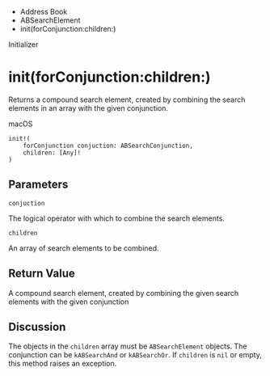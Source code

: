 

- Address Book
- ABSearchElement
-  init(forConjunction:children:) 

Initializer

# init(forConjunction:children:)

Returns a compound search element, created by combining the search elements in an array with the given conjunction.

macOS

``` source
init!(
    forConjunction conjuction: ABSearchConjunction,
    children: [Any]!
)
```

## Parameters 

`conjuction`  

The logical operator with which to combine the search elements.

`children`  

An array of search elements to be combined.

## Return Value

A compound search element, created by combining the given search elements with the given conjunction

## Discussion

The objects in the `children` array must be `ABSearchElement` objects. The conjunction can be `kABSearchAnd` or `kABSearchOr`. If `children` is `nil` or empty, this method raises an exception.

